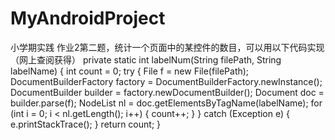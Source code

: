# MyAndroidProject
小学期实践
作业2第二题，统计一个页面中的某控件的数目，可以用以下代码实现（网上查阅获得）
    private static int labelNum(String filePath, String labelName) {
        int count = 0;
        try {
            File f = new File(filePath);
            DocumentBuilderFactory factory = DocumentBuilderFactory.newInstance();
            DocumentBuilder builder = factory.newDocumentBuilder();
            Document doc = builder.parse(f);
            NodeList nl = doc.getElementsByTagName(labelName);
            for (int i = 0; i < nl.getLength(); i++) {
                count++;
            }
        } catch (Exception e) {
            e.printStackTrace();
        }
        return count;
    }